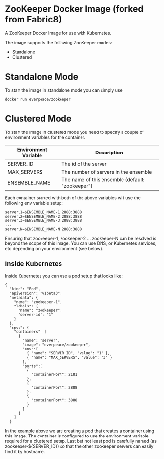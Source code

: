 ZooKeeper Docker Image (forked from Fabric8)
================================

A ZooKeeper Docker Image for use with Kubernetes.

The image supports the following ZooKeeper modes:

* Standalone
* Clustered

# Standalone Mode
To start the image in standalone mode you can simply use:

    docker run everpeace/zookeeper

# Clustered Mode
To start the image in clustered mode you need to specify a couple of environment variables for the container.

| Environment Variable                          | Description                           |
| --------------------------------------------- | --------------------------------------|
| SERVER_ID                                     | The id of the  server                 |
| MAX_SERVERS                                   | The number of servers in the ensemble |
| ENSEMBLE_NAME                                 | The name of this ensemble (default: "zookeeper") |


Each container started with both of the above variables will use the following env variable setup:

    server.1=$ENSEMBLE_NAME-1:2888:3888
    server.2=$ENSEMBLE_NAME-2:2888:3888
    server.3=$ENSEMBLE_NAME-3:2888:3888
    ...
    server.N=$ENSEMBLE_NAME-N:2888:3888

Ensuring that zookeeper-1, zookeeper-2 ... zookeeper-N can be resolved is beyond the scope of this image.
You can use DNS, or Kubernetes services, etc depending on your environment (see below).

## Inside Kubernetes

Inside Kubernetes you can use a pod setup that looks like:

    {
      "kind": "Pod",
      "apiVersion": "v1beta3",
      "metadata": {
        "name": "zookeeper-1",
        "labels": {
          "name": "zookeeper",
          "server-id": "1"
        }
      },
      "spec": {
        "containers": [
          {
            "name": "server",
            "image": "everpeace/zookeeper",
            "env":[
              { "name": "SERVER_ID", "value": "1" },
              { "name": "MAX_SERVERS", "value": "3" }
            ],
            "ports":[
              {
                "containerPort": 2181
              },
              {
                "containerPort": 2888
              },
              {
                "containerPort": 3888
              }
            ]
          }
        ]
      }

In the example above we are creating a pod that creates a container using this image. The container is configured to use the environment variable required for a clustered setup.
Last but not least pod is carefully named (as zookeeper-${SERVER_ID}) so that the other zookeeper servers can easily find it by hostname.
